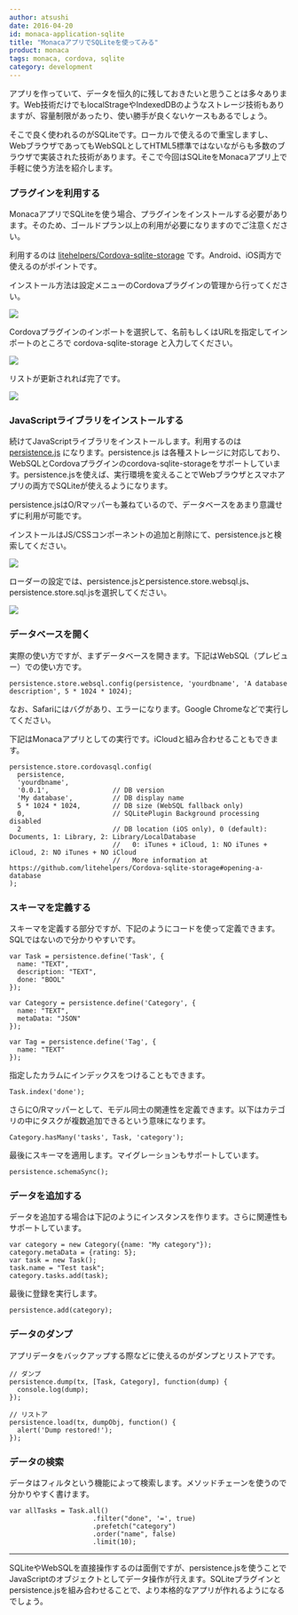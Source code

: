 ```yaml
---
author: atsushi
date: 2016-04-20
id: monaca-application-sqlite
title: "MonacaアプリでSQLiteを使ってみる"
product: monaca
tags: monaca, cordova, sqlite
category: development
---
```




アプリを作っていて、データを恒久的に残しておきたいと思うことは多々あります。Web技術だけでもlocalStrageやIndexedDBのようなストレージ技術もありますが、容量制限があったり、使い勝手が良くないケースもあるでしょう。

そこで良く使われるのがSQLiteです。ローカルで使えるので重宝しますし、WebブラウザであってもWebSQLとしてHTML5標準ではないながらも多数のブラウザで実装された技術があります。そこで今回はSQLiteをMonacaアプリ上で手軽に使う方法を紹介します。

### プラグインを利用する

MonacaアプリでSQLiteを使う場合、プラグインをインストールする必要があります。そのため、ゴールドプラン以上の利用が必要になりますのでご注意ください。

利用するのは [litehelpers/Cordova-sqlite-storage](https://github.com/litehelpers/Cordova-sqlite-storage) です。Android、iOS両方で使えるのがポイントです。

インストール方法は設定メニューのCordovaプラグインの管理から行ってください。

![](/blog/content/images/2016/Apr/sqlite-1.png)

Cordovaプラグインのインポートを選択して、名前もしくはURLを指定してインポートのところで cordova-sqlite-storage と入力してください。

![](/blog/content/images/2016/Apr/sqlite-2.png)

リストが更新されれば完了です。

![](/blog/content/images/2016/Apr/sqlite-3.png)

### JavaScriptライブラリをインストールする

続けてJavaScriptライブラリをインストールします。利用するのは [persistence.js](https://github.com/coresmart/persistencejs) になります。persistence.js は各種ストレージに対応しており、WebSQLとCordovaプラグインのcordova-sqlite-storageをサポートしています。persistence.jsを使えば、実行環境を変えることでWebブラウザとスマホアプリの両方でSQLiteが使えるようになります。

persistence.jsはO/Rマッパーも兼ねているので、データベースをあまり意識せずに利用が可能です。

インストールはJS/CSSコンポーネントの追加と削除にて、persistence.jsと検索してください。

![](/blog/content/images/2016/Apr/sqlite-4.png)

ローダーの設定では、persistence.jsとpersistence.store.websql.js、persistence.store.sql.jsを選択してください。

![](/blog/content/images/2016/Apr/sqlite-6.png)

### データベースを開く

実際の使い方ですが、まずデータベースを開きます。下記はWebSQL（プレビュー）での使い方です。

```
persistence.store.websql.config(persistence, 'yourdbname', 'A database description', 5 * 1024 * 1024);
```

なお、Safariにはバグがあり、エラーになります。Google Chromeなどで実行してください。

下記はMonacaアプリとしての実行です。iCloudと組み合わせることもできます。

```
persistence.store.cordovasql.config(
  persistence,
  'yourdbname',
  '0.0.1',                // DB version
  'My database',          // DB display name
  5 * 1024 * 1024,        // DB size (WebSQL fallback only)
  0,                      // SQLitePlugin Background processing disabled
  2                       // DB location (iOS only), 0 (default): Documents, 1: Library, 2: Library/LocalDatabase
                          //   0: iTunes + iCloud, 1: NO iTunes + iCloud, 2: NO iTunes + NO iCloud
                          //   More information at https://github.com/litehelpers/Cordova-sqlite-storage#opening-a-database
);
```

### スキーマを定義する

スキーマを定義する部分ですが、下記のようにコードを使って定義できます。SQLではないので分かりやすいです。

```
var Task = persistence.define('Task', {
  name: "TEXT",
  description: "TEXT",
  done: "BOOL"
});

var Category = persistence.define('Category', {
  name: "TEXT",
  metaData: "JSON"
});

var Tag = persistence.define('Tag', {
  name: "TEXT"
});
```

指定したカラムにインデックスをつけることもできます。

```
Task.index('done');
```

さらにO/Rマッパーとして、モデル同士の関連性を定義できます。以下はカテゴリの中にタスクが複数追加できるという意味になります。

```
Category.hasMany('tasks', Task, 'category');
```

最後にスキーマを適用します。マイグレーションもサポートしています。

```
persistence.schemaSync();
```

### データを追加する

データを追加する場合は下記のようにインスタンスを作ります。さらに関連性もサポートしています。

```
var category = new Category({name: "My category"});
category.metaData = {rating: 5};
var task = new Task();
task.name = "Test task";
category.tasks.add(task);
```

最後に登録を実行します。

```
persistence.add(category);
```

### データのダンプ

アプリデータをバックアップする際などに使えるのがダンプとリストアです。

```
// ダンプ
persistence.dump(tx, [Task, Category], function(dump) {
  console.log(dump);
});

// リストア
persistence.load(tx, dumpObj, function() {
  alert('Dump restored!');
});
```

### データの検索

データはフィルタという機能によって検索します。メソッドチェーンを使うので分かりやすく書けます。

```
var allTasks = Task.all()
                     .filter("done", '=', true)
                     .prefetch("category")
                     .order("name", false)
                     .limit(10);
```

----

SQLiteやWebSQLを直接操作するのは面倒ですが、persistence.jsを使うことでJavaScriptのオブジェクトとしてデータ操作が行えます。SQLiteプラグインとpersistence.jsを組み合わせることで、より本格的なアプリが作れるようになるでしょう。
